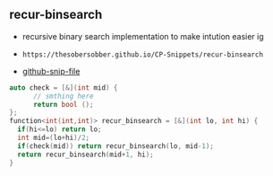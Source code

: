 
## recur-binsearch

- recursive binary search implementation to make intution easier ig
- ```
  https://thesobersobber.github.io/CP-Snippets/recur-binsearch
  ```
- [github-snip-file](https://github.com/theSoberSobber/CP-Snippets/blob/main/snippets.json#L1254)

```cpp
auto check = [&](int mid) {
      // smthing here
      return bool ();
};
function<int(int,int)> recur_binsearch = [&](int lo, int hi) {
  if(hi<=lo) return lo;
  int mid=(lo+hi)/2;
  if(check(mid)) return recur_binsearch(lo, mid-1);
  return recur_binsearch(mid+1, hi);
}

```
